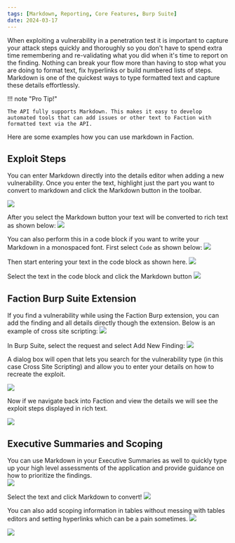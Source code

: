 ```yaml
---
tags: [Markdown, Reporting, Core Features, Burp Suite]
date: 2024-03-17
---
```

When exploiting a vulnerability in a penetration test it is important to capture your attack steps quickly and thoroughly so you don't have to spend extra time remembering and re-validating what you did when it's time to report on the finding. Nothing can break your flow more than having to stop what you are doing to format text, fix hyperlinks or build numbered lists of steps. Markdown is one of the quickest ways to type formatted text and capture these details effortlessly. 

!!! note "Pro Tip!"

    The API fully supports Markdown. This makes it easy to develop automated tools that can add issues or other text to Faction with formatted text via the API. 


Here are some examples how you can use markdown in Faction.

## Exploit Steps
You can enter Markdown directly into the details editor when adding a new vulnerability. Once you enter the text, highlight just the part you want to convert to markdown and click the Markdown button in the toolbar. 

![](/files/Pasted%20image%2020240317122727.png)

After you select the Markdown button your text will be converted to rich text as shown below:
![](/files/Pasted%20image%2020240317122948.png)

You can also perform this in a code block if you want to write your Markdown in a monospaced font.  First select `Code` as shown below:
![](/files/Pasted%20image%2020240317123222.png)

Then start entering your text in the code block as shown here.
![](/files/Pasted%20image%2020240317123535.png)

Select the text in the code block and click the Markdown button
![](/files/Pasted%20image%2020240317124431.png)

## Faction Burp Suite Extension
If you find a vulnerability while using the Faction Burp extension, you can add the finding and all details directly though the extension. Below is an example of cross site scripting:
![](/files/Pasted%20image%2020240317125704.png)

In Burp Suite, select the request and select Add New Finding:
![](/files/Pasted%20image%2020240317125749.png)

A dialog box will open that lets you search for the vulnerability type (in this case Cross Site Scripting) and allow you to enter your details on how to recreate the exploit. 

![](/files/Pasted%20image%2020240317130047.png)

Now if we navigate back into Faction and view the details we will see the exploit steps displayed in rich text. 

![](/files/Pasted%20image%2020240317130408.png)

## Executive Summaries  and Scoping
You can use Markdown in your Executive Summaries as well to quickly type up your high level assessments of the application and provide guidance on how to prioritize the findings.   
![](/files/Pasted%20image%2020240317124018.png)

Select the text and click Markdown to convert!
![](/files/Pasted%20image%2020240317124033.png)

You can also add scoping information in  tables without messing with tables editors and setting hyperlinks which can be a pain sometimes. 
![](/files/Pasted%20image%2020240317124827.png)

![](/files/Pasted%20image%2020240317124858.png)




